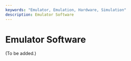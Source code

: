 ```yaml
---
keywords: "Emulator, Emulation, Hardware, Simulation"
description: Emulator Software
---
```


# Emulator Software

(To be added.)
